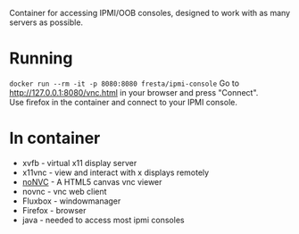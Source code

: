 Container for accessing IPMI/OOB consoles, designed to work with as many servers as possible.

# Running
`docker run --rm -it -p 8080:8080 fresta/ipmi-console`
Go to http://127.0.0.1:8080/vnc.html in your browser and press "Connect".  
Use firefox in the container and connect to your IPMI console.

# In container

* xvfb - virtual x11 display server
* x11vnc - view and interact with x displays remotely
* [noNVC](https://kanaka.github.io/noVNC/) - A HTML5 canvas vnc viewer
* novnc - vnc web client
* Fluxbox - windowmanager
* Firefox - browser
* java - needed to access most ipmi consoles

